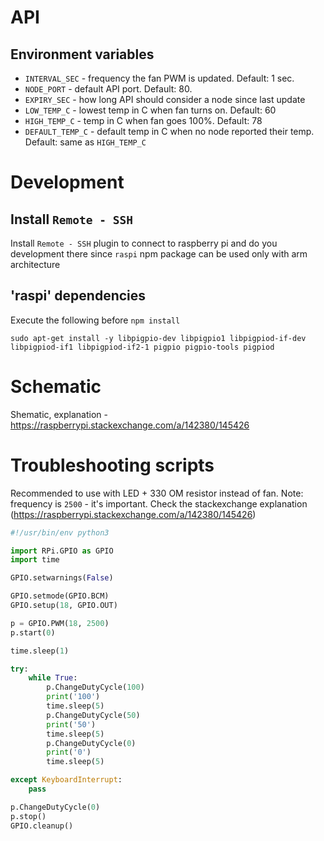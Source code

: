 # API
## Environment variables
- `INTERVAL_SEC` - frequency the fan PWM is updated. Default: 1 sec.
- `NODE_PORT` - default API port. Default: 80.
- `EXPIRY_SEC` - how long API should consider a node since last update
- `LOW_TEMP_C` - lowest temp in C when fan turns on. Default: 60
- `HIGH_TEMP_C` - temp in C when fan goes 100%. Default: 78
- `DEFAULT_TEMP_C` - default temp in C when no node reported their temp. Default: same as `HIGH_TEMP_C`

# Development
## Install `Remote - SSH`
Install `Remote - SSH` plugin to connect to raspberry pi and do you development there since `raspi` npm package can be used only with arm architecture
## 'raspi' dependencies
Execute the following before `npm install`
```shell
sudo apt-get install -y libpigpio-dev libpigpio1 libpigpiod-if-dev libpigpiod-if1 libpigpiod-if2-1 pigpio pigpio-tools pigpiod
```

# Schematic
Shematic, explanation - https://raspberrypi.stackexchange.com/a/142380/145426

# Troubleshooting scripts
Recommended to use with LED + 330 OM resistor instead of fan.
Note: frequency is `2500` - it's important. Check the stackexchange explanation (https://raspberrypi.stackexchange.com/a/142380/145426)
```python
#!/usr/bin/env python3

import RPi.GPIO as GPIO
import time

GPIO.setwarnings(False)

GPIO.setmode(GPIO.BCM)
GPIO.setup(18, GPIO.OUT)

p = GPIO.PWM(18, 2500)
p.start(0)

time.sleep(1)

try:
    while True:
        p.ChangeDutyCycle(100)
        print('100')
        time.sleep(5)
        p.ChangeDutyCycle(50)
        print('50')
        time.sleep(5)
        p.ChangeDutyCycle(0)
        print('0')
        time.sleep(5)

except KeyboardInterrupt:
    pass

p.ChangeDutyCycle(0)
p.stop()
GPIO.cleanup()
```
